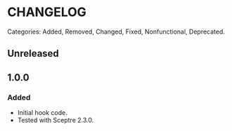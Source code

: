# CHANGELOG

Categories: Added, Removed, Changed, Fixed, Nonfunctional, Deprecated.

## Unreleased

<!--- All unreleased items go here  -->

## 1.0.0

### Added

- Initial hook code.
- Tested with Sceptre 2.3.0.
